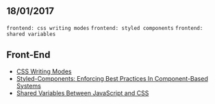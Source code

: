 18/01/2017
----------

`frontend: css writing modes` `frontend: styled components` `frontend: shared variables` 

## Front-End

- [CSS Writing Modes](https://24ways.org/2016/css-writing-modes/)
- [Styled-Components: Enforcing Best Practices In Component-Based Systems](https://www.smashingmagazine.com/2017/01/styled-components-enforcing-best-practices-component-based-systems/)
- [Shared Variables Between JavaScript and CSS](https://diessi.ca/blog/shared-variables-between-javascript-and-css/)
